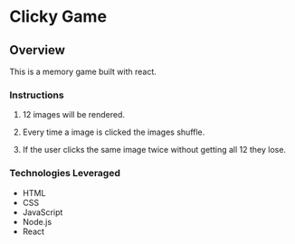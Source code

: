 # Clicky Game

## Overview

This is a memory game built with react.

### Instructions

1. 12 images will be rendered.

2. Every time a image is clicked the images shuffle.

3. If the user clicks the same image twice without getting all 12 they lose.

### Technologies Leveraged

* HTML
* CSS
* JavaScript
* Node.js
* React